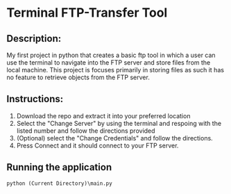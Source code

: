 # Terminal FTP-Transfer Tool
## Description:
My first project in python that creates a basic ftp tool in which a user can use the terminal to navigate into the FTP server and store files from the local machine. This project is focuses primarily in storing files as such it has no feature to retrieve objects from the FTP server.

## Instructions:
1. Download the repo and extract it into your preferred location
2. Select the "Change Server" by using the terminal and respoing with the listed number and follow the directions provided
3. (Optional) select the "Change Credentials" and follow the directions.
5. Press Connect and it should connect to your FTP server.

## Running the application
```
python (Current Directory)\main.py
```
